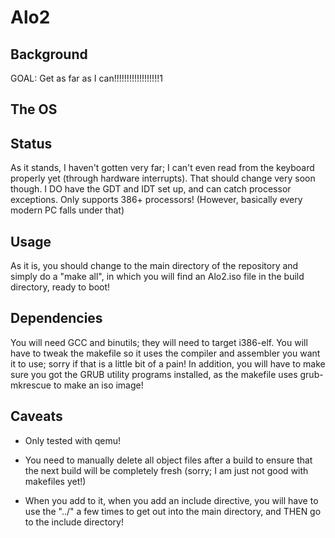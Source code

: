 Alo2
====

Background 
---- 
GOAL:  Get as far as I can!!!!!!!!!!!!!!!!!!1 

The OS 
----



Status
----
As it stands, I haven't gotten very far; I can't even read from the keyboard properly yet (through hardware interrupts). That should change very soon though. I DO have the GDT and IDT set up, and can catch processor exceptions. 
Only supports 386+ processors! (However, basically every modern PC falls under that)

Usage 
---- 
As it is, you should change to the main directory of the repository and simply do a "make all", in which you will find an Alo2.iso file in the build directory, ready to boot! 

Dependencies 
---- 
You will need GCC and binutils; they will need to target i386-elf. You will have to tweak the makefile so it uses the compiler and assembler you want it to use; sorry if that is a little bit of a pain! In addition, you will have to make sure you got the GRUB utility programs installed, as the makefile uses grub-mkrescue to make an iso image! 

Caveats 
---- 
* Only tested with qemu! 

* You need to manually delete all object files after a build to ensure that the next build will be completely fresh (sorry; I am just not good with makefiles yet!)  

* When you add to it, when you add an include directive, you will have to use the "../" a few times to get out into the main directory, and THEN go to the include directory! 


